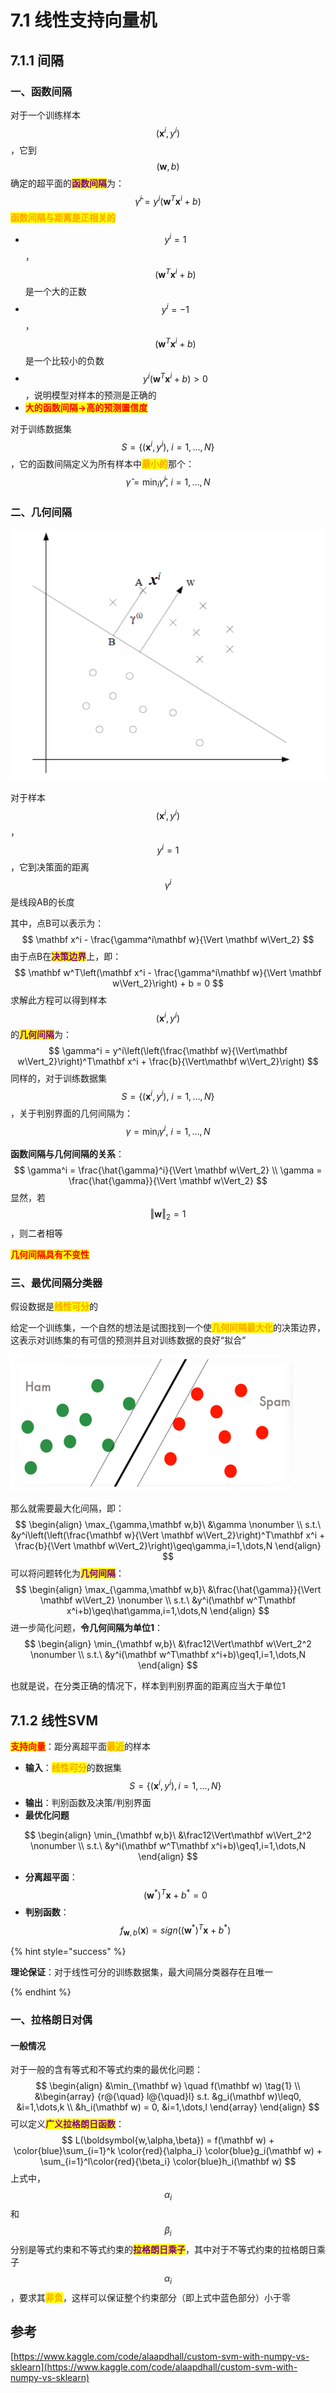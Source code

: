 # 7.1 线性支持向量机

## 7.1.1 间隔

### 一、函数间隔

对于一个训练样本$$(\mathbf x^i,y^i)$$，它到$$(\mathbf w,b)$$确定的超平面的<mark style="color:purple;">**函数间隔**</mark>为：
$$
\hat{\gamma}^i = y^i(\mathbf w^T\mathbf x^i+b)
$$
<mark style="color:orange;">**函数间隔与距离是正相关的**</mark>



- $$y^i=1$$，$$(\mathbf w^T\mathbf x^i + b)$$是一个大的正数
- $$y^i=-1$$，$$(\mathbf w^T\mathbf x^i + b)$$是一个比较小的负数
- $$y^i(\mathbf w^T\mathbf x^i+b)>0$$，说明模型对样本的预测是正确的
- <mark style="color:red;">**大的函数间隔→高的预测置信度**</mark>



对于训练数据集$$S = \{(\mathbf x^i,y^i),\ i=1,\dots,N\}$$，它的函数间隔定义为所有样本中<mark style="color:orange;">**最小的**</mark>那个：
$$
\hat{\gamma} = \min_i \hat{\gamma}^i,\ i=1,\dots,N
$$


### 二、几何间隔

![](../.gitbook/assets/7.1.1.png)

对于样本$$(\mathbf x^i,y^i)$$，$$y^i=1$$，它到决策面的距离$$\gamma^i$$是线段AB的长度

其中，点B可以表示为：
$$
\mathbf x^i - \frac{\gamma^i\mathbf w}{\Vert \mathbf w\Vert_2}
$$
由于点B在<mark style="color:purple;">**决策边界**</mark>上，即：
$$
\mathbf w^T\left(\mathbf x^i - \frac{\gamma^i\mathbf w}{\Vert \mathbf w\Vert_2}\right) + b = 0
$$
求解此方程可以得到样本$$(\mathbf x^i,y^i)$$的<mark style="color:purple;">**几何间隔**</mark>为：
$$
\gamma^i = y^i\left(\left(\frac{\mathbf w}{\Vert\mathbf w\Vert_2}\right)^T\mathbf x^i + \frac{b}{\Vert\mathbf w\Vert_2}\right)
$$
同样的，对于训练数据集$$S = \{(\mathbf x^i,y^i),\ i=1,\dots,N\}$$，关于判别界面的几何间隔为：
$$
\gamma = \min_i \gamma^i,\ i=1,\dots,N
$$


**函数间隔与几何间隔的关系**：
$$
\gamma^i = \frac{\hat{\gamma}^i}{\Vert \mathbf w\Vert_2}
\\
\gamma = \frac{\hat{\gamma}}{\Vert \mathbf w\Vert_2}
$$
显然，若$$\Vert \mathbf w\Vert_2=1$$，则二者相等



<mark style="color:red;">**几何间隔具有不变性**</mark>



### 三、最优间隔分类器

假设数据是<mark style="color:orange;">**线性可分**</mark>的

给定一个训练集，一个自然的想法是试图找到一个使<mark style="color:orange;">**几何间隔最大化**</mark>的决策边界，这表示对训练集的有可信的预测并且对训练数据的良好“拟合”

![](../.gitbook/assets/7.1.2.png)

那么就需要最大化间隔，即：
$$
\begin{align}
\max_{\gamma,\mathbf w,b}\ &\gamma \nonumber
\\
s.t.\ &y^i\left(\left(\frac{\mathbf w}{\Vert \mathbf w\Vert_2}\right)^T\mathbf x^i + \frac{b}{\Vert \mathbf w\Vert_2}\right)\geq\gamma,i=1,\dots,N
\end{align}
$$
可以将问题转化为<mark style="color:purple;">**几何间隔**</mark>：
$$
\begin{align}
\max_{\gamma,\mathbf w,b}\ &\frac{\hat{\gamma}}{\Vert \mathbf w\Vert_2} \nonumber
\\
s.t.\ &y^i(\mathbf w^T\mathbf x^i+b)\geq\hat\gamma,i=1,\dots,N
\end{align}
$$
进一步简化问题，**令几何间隔为单位1**：
$$
\begin{align}
\min_{\mathbf w,b}\ &\frac12\Vert\mathbf w\Vert_2^2 \nonumber
\\
s.t.\ &y^i(\mathbf w^T\mathbf x^i+b)\geq1,i=1,\dots,N
\end{align}
$$


也就是说，在分类正确的情况下，样本到判别界面的距离应当大于单位1



## 7.1.2 线性SVM

<mark style="color:red;">**支持向量**</mark>：距分离超平面<mark style="color:orange;">**最近**</mark>的样本



- **输入**：<mark style="color:orange;">**线性可分**</mark>的数据集$$S=\{(\mathbf x^i,y^i),i=1,\dots,N\}$$
- **输出**：判别函数及决策/判别界面
- **最优化问题**

$$
\begin{align}
\min_{\mathbf w,b}\ &\frac12\Vert\mathbf w\Vert_2^2 \nonumber
\\
s.t.\ &y^i(\mathbf w^T\mathbf x^i+b)\geq1,i=1,\dots,N
\end{align}
$$

- **分离超平面**：$$(\mathbf w^*)^T\mathbf x + b^* = 0$$
- **判别函数**：$$f_{\mathbf w,b}(\mathbf x) = sign((\mathbf w^*)^T\mathbf x + b^*)$$



{% hint style="success" %}

**理论保证**：对于线性可分的训练数据集，最大间隔分类器存在且唯一

{% endhint %}



### 一、拉格朗日对偶

#### 一般情况

对于一般的含有等式和不等式约束的最优化问题：
$$
\begin{align}
&\min_{\mathbf w} \quad f(\mathbf w) \tag{1}
\\
&\begin{array}
{r@{\quad} l@{\quad}l}
s.t. &g_i(\mathbf w)\leq0, &i=1,\dots,k
\\
 &h_i(\mathbf w) = 0, &i=1,\dots,l
\end{array}
\end{align}
$$
可以定义<mark style="color:purple;">**广义拉格朗日函数**</mark>：
$$
L(\boldsymbol{w,\alpha,\beta}) = f(\mathbf w) + \color{blue}\sum_{i=1}^k \color{red}{\alpha_i} \color{blue}g_i(\mathbf w) + \sum_{i=1}^l\color{red}{\beta_i} \color{blue}h_i(\mathbf w)
$$
 上式中，$$\alpha_i$$和$$\beta_i$$分别是等式约束和不等式约束的<mark style="color:purple;">**拉格朗日乘子**</mark>，其中对于不等式约束的拉格朗日乘子$$\alpha_i$$，要求其<mark style="color:orange;">**非负**</mark>，这样可以保证整个约束部分（即上式中蓝色部分）小于零





## 参考

[https://www.kaggle.com/code/alaapdhall/custom-svm-with-numpy-vs-sklearn](https://www.kaggle.com/code/alaapdhall/custom-svm-with-numpy-vs-sklearn)
